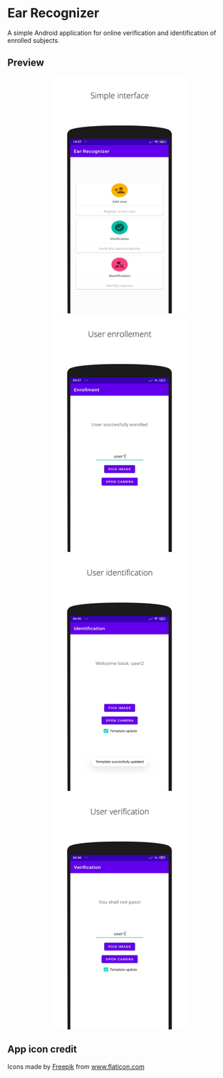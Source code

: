 # Ear Recognizer
A simple Android application for online verification and identification of enrolled subjects.

## Preview
<p align="center" width="100%">
<img src="preview_images/screenshot_1.png" width="300px">
<img src="preview_images/screenshot_2.png" width="300px">
<img src="preview_images/screenshot_3.png" width="300px">
<img src="preview_images/screenshot_4.png" width="300px">
</p>

## App icon credit
Icons made by <a href="https://www.freepik.com" title="Freepik">Freepik</a> from <a href="https://www.flaticon.com/" title="Flaticon">www.flaticon.com</a>
